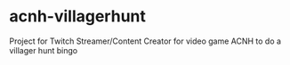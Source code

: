 # acnh-villagerhunt
Project for Twitch Streamer/Content Creator for video game ACNH to do a villager hunt bingo

